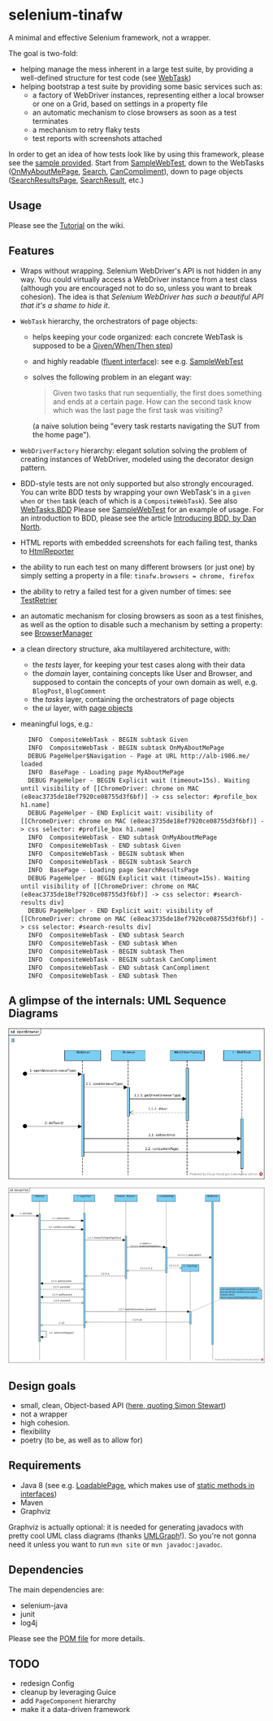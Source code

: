 selenium-tinafw
===============

A minimal and effective Selenium framework, not a wrapper.

The goal is two-fold:
- helping manage the mess inherent in a large test suite, by providing a well-defined structure for test code (see [WebTask](http://alb-i986.github.io/selenium-tinafw/javadoc/me/alb_i986/selenium/tinafw/tasks/WebTask.html))
- helping bootstrap a test suite by providing some basic services such as:
  - a factory of WebDriver instances, representing either a local browser or one on a Grid, based on settings in a property file
  - an automatic mechanism to close browsers as soon as a test terminates
  - a mechanism to retry flaky tests
  - test reports with screenshots attached

In order to get an idea of how tests look like by using this framework, please see the [sample provided](src/main/java/me/alb_i986/selenium/tinafw/sample/).
Start from [SampleWebTest](src/main/java/me/alb_i986/selenium/tinafw/sample/tests/SampleWebTest.java), down to the WebTasks ([OnMyAboutMePage](src/main/java/me/alb_i986/selenium/tinafw/sample/tasks/OnMyAboutMePage.java), [Search](src/main/java/me/alb_i986/selenium/tinafw/sample/tasks/Search.java), [CanCompliment](src/main/java/me/alb_i986/selenium/tinafw/sample/tasks/CanCompliment.java)), down to page objects ([SearchResultsPage](src/main/java/me/alb_i986/selenium/tinafw/sample/ui/SearchResultsPage.java), [SearchResult](src/main/java/me/alb_i986/selenium/tinafw/sample/ui/SearchResult.java), etc.)


## Usage
Please see the [Tutorial](https://github.com/alb-i986/selenium-tinafw/wiki/Try-it-out) on the wiki.


## Features

- Wraps without wrapping.
  Selenium WebDriver's API is not hidden in any way.
  You could virtually access a WebDriver instance from a test class (although you are encouraged not to do so, unless you want to break cohesion).
  The idea is that _Selenium WebDriver has such a beautiful API that it's a shame to hide it_.

- `WebTask` hierarchy, the orchestrators of page objects:
  - helps keeping your code organized: each concrete WebTask is supposed to be a [Given/When/Then step](http://martinfowler.com/bliki/GivenWhenThen.html))
  - and highly readable ([fluent interface](http://www.martinfowler.com/bliki/FluentInterface.html)): see e.g. [SampleWebTest](src/main/java/me/alb_i986/selenium/tinafw/sample/tests/SampleWebTest.java)
  - solves the following problem in an elegant way:

    > Given two tasks that run sequentially, the first does something and ends at a certain page.
    > How can the second task know which was the last page the first task was visiting?
  
    (a naive solution being "every task restarts navigating the SUT from the home page").

- `WebDriverFactory` hierarchy: elegant solution solving the problem of
  creating instances of WebDriver, modeled using the decorator design pattern.

- BDD-style tests are not only supported but also strongly encouraged.
  You can write BDD tests by wrapping your own WebTask's in a `given` `when` or `then` task (each of which is a `CompositeWebTask`).
  See also [WebTasks.BDD](src/main/java/me/alb_i986/selenium/tinafw/tasks/WebTasks.java)
  Please see [SampleWebTest](src/main/java/me/alb_i986/selenium/tinafw/sample/tests/SampleWebTest.java)
  for an example of usage.
  For an introduction to BDD, please see the article [Introducing BDD, by Dan North](http://dannorth.net/introducing-bdd/).

- HTML reports with embedded screenshots for each failing test, thanks to
  [HtmlReporter](src/main/java/me/alb_i986/selenium/tinafw/tests/rules/HtmlReporter.java)
  
- the ability to run each test on many different browsers (or just one)
  by simply setting a property in a file: `tinafw.browsers = chrome, firefox`
  
- the ability to retry a failed test for a given number of times: see [TestRetrier](src/main/java/me/alb_i986/selenium/tinafw/tests/rules/TestRetrier.java)
  
- an automatic mechanism for closing browsers as soon as a test finishes,
  as well as the option to disable such a mechanism by setting a property: see [BrowserManager](src/main/java/me/alb_i986/selenium/tinafw/tests/rules/BrowserManager.java)

- a clean directory structure, aka multilayered architecture, with:
  - the _tests_ layer, for keeping your test cases along with their data
  - the _domain_ layer, containing concepts like User and Browser, and supposed to contain the concepts
    of your own domain as well, e.g. `BlogPost`, `BlogComment`
  - the _tasks_ layer, containing the orchestrators of page objects
  - the _ui_ layer, with [page objects](https://code.google.com/p/selenium/wiki/PageObjects)

- meaningful logs, e.g.:

		INFO  CompositeWebTask - BEGIN subtask Given
		INFO  CompositeWebTask - BEGIN subtask OnMyAboutMePage
		DEBUG PageHelper$Navigation - Page at URL http://alb-i986.me/ loaded
		INFO  BasePage - Loading page MyAboutMePage
		DEBUG PageHelper - BEGIN Explicit wait (timeout=15s). Waiting until visibility of [[ChromeDriver: chrome on MAC (e8eac3735de18ef7920ce08755d3f6bf)] -> css selector: #profile_box h1.name]
		DEBUG PageHelper - END Explicit wait: visibility of [[ChromeDriver: chrome on MAC (e8eac3735de18ef7920ce08755d3f6bf)] -> css selector: #profile_box h1.name]
		INFO  CompositeWebTask - END subtask OnMyAboutMePage
		INFO  CompositeWebTask - END subtask Given
		INFO  CompositeWebTask - BEGIN subtask When
		INFO  CompositeWebTask - BEGIN subtask Search
		INFO  BasePage - Loading page SearchResultsPage
		DEBUG PageHelper - BEGIN Explicit wait (timeout=15s). Waiting until visibility of [[ChromeDriver: chrome on MAC (e8eac3735de18ef7920ce08755d3f6bf)] -> css selector: #search-results div]
		DEBUG PageHelper - END Explicit wait: visibility of [[ChromeDriver: chrome on MAC (e8eac3735de18ef7920ce08755d3f6bf)] -> css selector: #search-results div]
		INFO  CompositeWebTask - END subtask Search
		INFO  CompositeWebTask - END subtask When
		INFO  CompositeWebTask - BEGIN subtask Then
		INFO  CompositeWebTask - BEGIN subtask CanCompliment
		INFO  CompositeWebTask - END subtask CanCompliment
		INFO  CompositeWebTask - END subtask Then

## A glimpse of the internals: UML Sequence Diagrams

![Open browser SD](doc/uml/openBrowser.jpg)

![Login SD](doc/uml/doLoginTask.jpg)

 
## Design goals

- small, clean, Object-based API ([here, quoting Simon Stewart](http://google-opensource.blogspot.ie/2009/05/introducing-webdriver.html))
- not a wrapper
- high cohesion.
- flexibility
- poetry (to be, as well as to allow for)


## Requirements

- Java 8 (see e.g. [LoadablePage](src/main/java/me/alb_i986/selenium/tinafw/ui/LoadablePage.java), which makes use of [static methods in interfaces](http://docs.oracle.com/javase/tutorial/java/IandI/defaultmethods.html))
- Maven
- Graphviz

Graphviz is actually optional: it is needed for generating javadocs with pretty cool UML class diagrams (thanks [UMLGraph](http://www.umlgraph.org)!). So you're not gonna need it unless you want to run `mvn site` or `mvn javadoc:javadoc`. 


## Dependencies

The main dependencies are:
- selenium-java
- junit
- log4j

Please see the [POM file](pom.xml) for more details.


## TODO

- redesign Config
- cleanup by leveraging Guice
- add `PageComponent` hierarchy
- make it a data-driven framework
